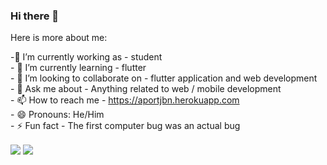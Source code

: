 ### Hi there 👋

Here is more about me:

 -🔭 I’m currently working as - student<br>- 🌱 I’m currently learning - flutter<br>- 👯 I’m looking to collaborate on - flutter application and web development<br>- 💬 Ask me about - Anything related to web / mobile development<br>- 📫 How to reach me - https://aportjbn.herokuapp.com<br>- 😄 Pronouns: He/Him<br>- ⚡ Fun fact -  The first computer bug was an actual bug



  <img align="center" src="https://github-readme-stats.vercel.app/api?username=abhaygt03&theme=tokyonight&hide=issues,stars&count_private=true&show_icons=true" />

  <img align="center" src="https://github-readme-stats.vercel.app/api/top-langs/?username=abhaygt03&theme=tokyonight&layout=compact" />


